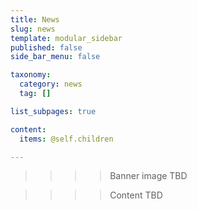 ```yaml
---
title: News
slug: news
template: modular_sidebar
published: false
side_bar_menu: false

taxonomy:
  category: news
  tag: []

list_subpages: true

content:
  items: @self.children

---
```


>>>> Banner image TBD

>>>> Content TBD